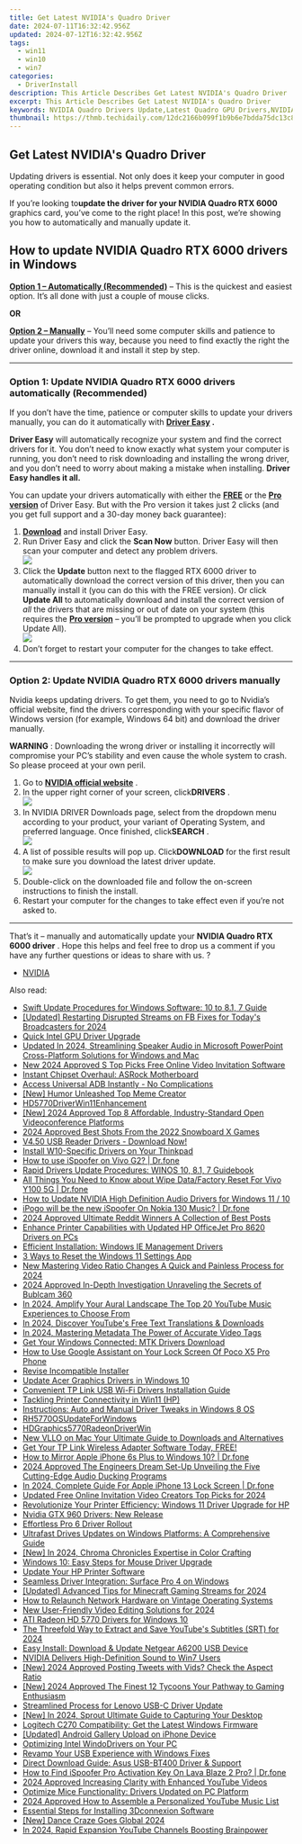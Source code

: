 ```yaml
---
title: Get Latest NVIDIA's Quadro Driver
date: 2024-07-11T16:32:42.956Z
updated: 2024-07-12T16:32:42.956Z
tags:
  - win11
  - win10
  - win7
categories:
  - DriverInstall
description: This Article Describes Get Latest NVIDIA's Quadro Driver
excerpt: This Article Describes Get Latest NVIDIA's Quadro Driver
keywords: NVIDIA Quadro Drivers Update,Latest Quadro GPU Drivers,NVIDIA Quadro Driver Updates 2023,Quadro GPU Drivers Performance Boost,Download NVIDIA Quadro Driver 2023,NVIDIA Graphics Drivers Latest Release Guide,High-Performance NVIDIA Quadro Driver Updates
thumbnail: https://thmb.techidaily.com/12dc2166b099f1b9b6e7bdda75dc13c8e66e7fa737e2f8ad58e5a356ea3ce1b4.jpg
---
```


## Get Latest NVIDIA's Quadro Driver

 Updating drivers is essential. Not only does it keep your computer in good operating condition but also it helps prevent common errors.

 If you’re looking to**update the driver for your NVIDIA Quadro RTX 6000** graphics card, you’ve come to the right place! In this post, we’re showing you how to automatically and manually update it.

## How to update **NVIDIA Quadro RTX 6000 drivers in Windows**

**[Option 1 – Automatically (Recommended)](#O1)**  – This is the quickest and easiest option. It’s all done with just a couple of mouse clicks.

**OR**

[**Option 2 – Manually**](#O2) – You’ll need some computer skills and patience to update your drivers this way, because you need to find exactly the right the driver online, download it and install it step by step.

---

### Option 1: Update NVIDIA Quadro RTX 6000 drivers automatically (Recommended)

 If you don’t have the time, patience or computer skills to update your drivers manually, you can do it automatically with **[Driver Easy](https://tools.techidaily.com/drivereasy/download/) .**

**Driver Easy** will automatically recognize your system and find the correct drivers for it. You don’t need to know exactly what system your computer is running, you don’t need to risk downloading and installing the wrong driver, and you don’t need to worry about making a mistake when installing. **Driver Easy handles it all.**

 You can update your drivers automatically with either the **[FREE](https://tools.techidaily.com/drivereasy/download/)**  or the **[Pro version](https://tools.techidaily.com/drivereasy/download/)**  of Driver Easy. But with the Pro version it takes just 2 clicks (and you get full support and a 30-day money back guarantee):

1. **[Download](https://tools.techidaily.com/drivereasy/download/)**  and install Driver Easy.
2. Run Driver Easy and click the **Scan Now** button. Driver Easy will then scan your computer and detect any problem drivers.  
![](https://images.drivereasy.com/wp-content/uploads/2021/04/0.png)
3. Click the **Update**  button next to the flagged RTX 6000 driver to automatically download the correct version of this driver, then you can manually install it (you can do this with the FREE version). Or click **Update All** to automatically download and install the correct version of _all_ the drivers that are missing or out of date on your system (this requires the [**Pro version**](https://tools.techidaily.com/drivereasy/download/) – you’ll be prompted to upgrade when you click Update All).  
![](https://images.drivereasy.com/wp-content/uploads/2021/04/1-2.png)
4. Don’t forget to restart your computer for the changes to take effect.

---

### Option 2: Update NVIDIA Quadro RTX 6000 drivers manually

 Nvidia keeps updating drivers. To get them, you need to go to Nvidia’s official website, find the drivers corresponding with your specific flavor of Windows version (for example, Windows 64 bit) and download the driver manually.

**WARNING** : Downloading the wrong driver or installing it incorrectly will compromise your PC’s stability and even cause the whole system to crash. So please proceed at your own peril.

1. Go to **[NVIDIA official website](https://tools.techidaily.com/drivereasy/download/)**  .
2. In the upper right corner of your screen, click**DRIVERS** .  
![](https://images.drivereasy.com/wp-content/uploads/2021/04/d.png)
3. In NVIDIA DRIVER Downloads page, select from the dropdown menu according to your product, your variant of Operating System, and preferred language. Once finished, click**SEARCH** .  
![](https://images.drivereasy.com/wp-content/uploads/2021/04/2-6.png)
4. A list of possible results will pop up. Click**DOWNLOAD** for the first result to make sure you download the latest driver update.  
![](https://images.drivereasy.com/wp-content/uploads/2021/04/DD-1.png)
5. Double-click on the downloaded file and follow the on-screen instructions to finish the install.
6. Restart your computer for the changes to take effect even if you’re not asked to.

---

 That’s it – manually and automatically update your **NVIDIA Quadro RTX 6000 driver** . Hope this helps and feel free to drop us a comment if you have any further questions or ideas to share with us. ?

* [NVIDIA](https://tools.techidaily.com/drivereasy/download/)

<ins class="adsbygoogle"
     style="display:block"
     data-ad-format="autorelaxed"
     data-ad-client="ca-pub-7571918770474297"
     data-ad-slot="1223367746"></ins>



<ins class="adsbygoogle"
     style="display:block"
     data-ad-client="ca-pub-7571918770474297"
     data-ad-slot="8358498916"
     data-ad-format="auto"
     data-full-width-responsive="true"></ins>



<span class="atpl-alsoreadstyle">Also read:</span>
<div><ul>
<li><a href="https://driver-install.techidaily.com/swift-update-procedures-for-windows-software-10-to-81-7-guide/"><u>Swift Update Procedures for Windows Software: 10 to 8.1, 7 Guide</u></a></li>
<li><a href="https://facebook-video-files.techidaily.com/updated-restarting-disrupted-streams-on-fb-fixes-for-todays-broadcasters-for-2024/"><u>[Updated] Restarting Disrupted Streams on FB  Fixes for Today's Broadcasters for 2024</u></a></li>
<li><a href="https://driver-install.techidaily.com/quick-intel-gpu-driver-upgrade/"><u>Quick Intel GPU Driver Upgrade</u></a></li>
<li><a href="https://sound-optimizing.techidaily.com/updated-in-2024-streamlining-speaker-audio-in-microsoft-powerpoint-cross-platform-solutions-for-windows-and-mac/"><u>Updated In 2024, Streamlining Speaker Audio in Microsoft PowerPoint Cross-Platform Solutions for Windows and Mac</u></a></li>
<li><a href="https://video-creation-software.techidaily.com/new-2024-approved-s-top-picks-free-online-video-invitation-software/"><u>New 2024 Approved S Top Picks Free Online Video Invitation Software</u></a></li>
<li><a href="https://driver-install.techidaily.com/instant-chipset-overhaul-asrock-motherboard/"><u>Instant Chipset Overhaul: ASRock Motherboard</u></a></li>
<li><a href="https://driver-install.techidaily.com/1720063654674-access-universal-adb-instantly-no-complications/"><u>Access Universal ADB Instantly - No Complications</u></a></li>
<li><a href="https://some-knowledge.techidaily.com/new-humor-unleashed-top-meme-creator/"><u>[New] Humor Unleashed  Top Meme Creator</u></a></li>
<li><a href="https://driver-install.techidaily.com/hd5770driverwin11enhancement/"><u>HD5770DriverWin11Enhancement</u></a></li>
<li><a href="https://screen-sharing-recording.techidaily.com/new-2024-approved-top-8-affordable-industry-standard-open-videoconference-platforms/"><u>[New] 2024 Approved  Top 8 Affordable, Industry-Standard Open Videoconference Platforms</u></a></li>
<li><a href="https://extra-information.techidaily.com/2024-approved-best-shots-from-the-2022-snowboard-x-games/"><u>2024 Approved  Best Shots From the 2022 Snowboard X Games</u></a></li>
<li><a href="https://driver-install.techidaily.com/v450-usb-reader-drivers-download-now/"><u>V4.50 USB Reader Drivers - Download Now!</u></a></li>
<li><a href="https://driver-install.techidaily.com/install-w10-specific-drivers-on-your-thinkpad/"><u>Install W10-Specific Drivers on Your Thinkpad</u></a></li>
<li><a href="https://change-location.techidaily.com/how-to-use-ispoofer-on-vivo-g2-drfone-by-drfone-virtual-android/"><u>How to use iSpoofer on Vivo G2? | Dr.fone</u></a></li>
<li><a href="https://driver-install.techidaily.com/rapid-drivers-update-procedures-winos-10-81-7-guidebook/"><u>Rapid Drivers Update Procedures: WINOS 10, 8.1, 7 Guidebook</u></a></li>
<li><a href="https://techidaily.com/all-things-you-need-to-know-about-wipe-datafactory-reset-for-vivo-y100-5g-drfone-by-drfone-reset-android-reset-android/"><u>All Things You Need to Know about Wipe Data/Factory Reset For Vivo Y100 5G | Dr.fone</u></a></li>
<li><a href="https://driver-install.techidaily.com/how-to-update-nvidia-high-definition-audio-drivers-for-windows-11-10/"><u>How to Update NVIDIA High Definition Audio Drivers for Windows 11 / 10</u></a></li>
<li><a href="https://android-pokemon-go.techidaily.com/ipogo-will-be-the-new-ispoofer-on-nokia-130-music-drfone-by-drfone-virtual-android/"><u>iPogo will be the new iSpoofer On Nokia 130 Music? | Dr.fone</u></a></li>
<li><a href="https://some-skills.techidaily.com/2024-approved-ultimate-reddit-winners-a-collection-of-best-posts/"><u>2024 Approved  Ultimate Reddit Winners  A Collection of Best Posts</u></a></li>
<li><a href="https://driver-install.techidaily.com/enhance-printer-capabilities-with-updated-hp-officejet-pro-8620-drivers-on-pcs/"><u>Enhance Printer Capabilities with Updated HP OfficeJet Pro 8620 Drivers on PCs</u></a></li>
<li><a href="https://driver-install.techidaily.com/efficient-installation-windows-ie-management-drivers/"><u>Efficient Installation: Windows IE Management Drivers</u></a></li>
<li><a href="https://win11.techidaily.com/3-ways-to-reset-the-windows-11-settings-app/"><u>3 Ways to Reset the Windows 11 Settings App</u></a></li>
<li><a href="https://ai-video-tools.techidaily.com/new-mastering-video-ratio-changes-a-quick-and-painless-process-for-2024/"><u>New Mastering Video Ratio Changes A Quick and Painless Process for 2024</u></a></li>
<li><a href="https://some-knowledge.techidaily.com/2024-approved-in-depth-investigation-unraveling-the-secrets-of-bublcam-360/"><u>2024 Approved  In-Depth Investigation  Unraveling the Secrets of Bublcam 360</u></a></li>
<li><a href="https://youtube-video-recordings.techidaily.com/in-2024-amplify-your-aural-landscape-the-top-20-youtube-music-experiences-to-choose-from/"><u>In 2024, Amplify Your Aural Landscape  The Top 20 YouTube Music Experiences to Choose From</u></a></li>
<li><a href="https://youtube-videos.techidaily.com/in-2024-discover-youtubes-free-text-translations-and-downloads/"><u>In 2024, Discover YouTube's Free Text Translations & Downloads</u></a></li>
<li><a href="https://youtube-stream.techidaily.com/in-2024-mastering-metadata-the-power-of-accurate-video-tags/"><u>In 2024, Mastering Metadata  The Power of Accurate Video Tags</u></a></li>
<li><a href="https://driver-install.techidaily.com/get-your-windows-connected-mtk-drivers-download/"><u>Get Your Windows Connected: MTK Drivers Download</u></a></li>
<li><a href="https://easy-unlock-android.techidaily.com/how-to-use-google-assistant-on-your-lock-screen-of-poco-x5-pro-phone-by-drfone-android/"><u>How to Use Google Assistant on Your Lock Screen Of Poco X5 Pro Phone</u></a></li>
<li><a href="https://driver-install.techidaily.com/revise-incompatible-installer/"><u>Revise Incompatible Installer</u></a></li>
<li><a href="https://driver-install.techidaily.com/update-acer-graphics-drivers-in-windows-10/"><u>Update Acer Graphics Drivers in Windows 10</u></a></li>
<li><a href="https://driver-install.techidaily.com/convenient-tp-link-usb-wi-fi-drivers-installation-guide/"><u>Convenient TP Link USB Wi-Fi Drivers Installation Guide</u></a></li>
<li><a href="https://driver-install.techidaily.com/tackling-printer-connectivity-in-win11-hp/"><u>Tackling Printer Connectivity in Win11 (HP)</u></a></li>
<li><a href="https://driver-install.techidaily.com/instructions-auto-and-manual-driver-tweaks-in-windows-8-os/"><u>Instructions: Auto and Manual Driver Tweaks in Windows 8 OS</u></a></li>
<li><a href="https://driver-install.techidaily.com/rh5770osupdateforwindows/"><u>RH5770OSUpdateForWindows</u></a></li>
<li><a href="https://driver-install.techidaily.com/hdgraphics5770radeondriverwin/"><u>HDGraphics5770RadeonDriverWin</u></a></li>
<li><a href="https://smart-video-editing.techidaily.com/new-vllo-on-mac-your-ultimate-guide-to-downloads-and-alternatives/"><u>New VLLO on Mac Your Ultimate Guide to Downloads and Alternatives</u></a></li>
<li><a href="https://driver-install.techidaily.com/get-your-tp-link-wireless-adapter-software-today-free/"><u>Get Your TP Link Wireless Adapter Software Today, FREE!</u></a></li>
<li><a href="https://screen-mirror.techidaily.com/how-to-mirror-apple-iphone-6s-plus-to-windows-10-drfone-by-drfone-ios/"><u>How to Mirror Apple iPhone 6s Plus to Windows 10? | Dr.fone</u></a></li>
<li><a href="https://voice-adjusting.techidaily.com/2024-approved-the-engineers-dream-set-up-unveiling-the-five-cutting-edge-audio-ducking-programs/"><u>2024 Approved The Engineers Dream Set-Up Unveiling the Five Cutting-Edge Audio Ducking Programs</u></a></li>
<li><a href="https://iphone-unlock.techidaily.com/in-2024-complete-guide-for-apple-iphone-13-lock-screen-drfone-by-drfone-ios/"><u>In 2024, Complete Guide For Apple iPhone 13 Lock Screen | Dr.fone</u></a></li>
<li><a href="https://video-creation-software.techidaily.com/updated-free-online-invitation-video-creators-top-picks-for-2024/"><u>Updated Free Online Invitation Video Creators Top Picks for 2024</u></a></li>
<li><a href="https://driver-install.techidaily.com/revolutionize-your-printer-efficiency-windows-11-driver-upgrade-for-hp/"><u>Revolutionize Your Printer Efficiency: Windows 11 Driver Upgrade for HP</u></a></li>
<li><a href="https://driver-install.techidaily.com/nvidia-gtx-960-drivers-new-release/"><u>Nvidia GTX 960 Drivers: New Release</u></a></li>
<li><a href="https://driver-install.techidaily.com/effortless-pro-6-driver-rollout/"><u>Effortless Pro 6 Driver Rollout</u></a></li>
<li><a href="https://driver-install.techidaily.com/ultrafast-drives-updates-on-windows-platforms-a-comprehensive-guide/"><u>Ultrafast Drives Updates on Windows Platforms: A Comprehensive Guide</u></a></li>
<li><a href="https://vp-tips.techidaily.com/new-in-2024-chroma-chronicles-expertise-in-color-crafting/"><u>[New] In 2024, Chroma Chronicles  Expertise in Color Crafting</u></a></li>
<li><a href="https://driver-install.techidaily.com/windows-10-easy-steps-for-mouse-driver-upgrade/"><u>Windows 10: Easy Steps for Mouse Driver Upgrade</u></a></li>
<li><a href="https://driver-install.techidaily.com/update-your-hp-printer-software/"><u>Update Your HP Printer Software</u></a></li>
<li><a href="https://driver-install.techidaily.com/seamless-driver-integration-surface-pro-4-on-windows/"><u>Seamless Driver Integration: Surface Pro 4 on Windows</u></a></li>
<li><a href="https://video-screen-grab.techidaily.com/updated-advanced-tips-for-minecraft-gaming-streams-for-2024/"><u>[Updated] Advanced Tips for Minecraft Gaming Streams for 2024</u></a></li>
<li><a href="https://driver-install.techidaily.com/how-to-relaunch-network-hardware-on-vintage-operating-systems/"><u>How to Relaunch Network Hardware on Vintage Operating Systems</u></a></li>
<li><a href="https://smart-video-editing.techidaily.com/new-user-friendly-video-editing-solutions-for-2024/"><u>New User-Friendly Video Editing Solutions for 2024</u></a></li>
<li><a href="https://driver-install.techidaily.com/ati-radeon-hd-5770-drivers-for-windows-10/"><u>ATI Radeon HD 5770 Drivers for Windows 10</u></a></li>
<li><a href="https://some-skills.techidaily.com/the-threefold-way-to-extract-and-save-youtubes-subtitles-srt-for-2024/"><u>The Threefold Way to Extract and Save YouTube's Subtitles (SRT) for 2024</u></a></li>
<li><a href="https://driver-install.techidaily.com/easy-install-download-and-update-netgear-a6200-usb-device/"><u>Easy Install: Download & Update Netgear A6200 USB Device</u></a></li>
<li><a href="https://driver-install.techidaily.com/nvidia-delivers-high-definition-sound-to-win7-users/"><u>NVIDIA Delivers High-Definition Sound to Win7 Users</u></a></li>
<li><a href="https://twitter-videos.techidaily.com/new-2024-approved-posting-tweets-with-vids-check-the-aspect-ratio/"><u>[New] 2024 Approved  Posting Tweets with Vids? Check the Aspect Ratio</u></a></li>
<li><a href="https://visual-screen-recording.techidaily.com/new-2024-approved-the-finest-12-tycoons-your-pathway-to-gaming-enthusiasm/"><u>[New] 2024 Approved  The Finest 12 Tycoons  Your Pathway to Gaming Enthusiasm</u></a></li>
<li><a href="https://driver-install.techidaily.com/streamlined-process-for-lenovo-usb-c-driver-update/"><u>Streamlined Process for Lenovo USB-C Driver Update</u></a></li>
<li><a href="https://digital-screen-recording.techidaily.com/new-in-2024-sprout-ultimate-guide-to-capturing-your-desktop/"><u>[New] In 2024, Sprout  Ultimate Guide to Capturing Your Desktop</u></a></li>
<li><a href="https://driver-install.techidaily.com/logitech-c270-compatibility-get-the-latest-windows-firmware/"><u>Logitech C270 Compatibility: Get the Latest Windows Firmware</u></a></li>
<li><a href="https://extra-resources.techidaily.com/updated-android-gallery-upload-on-iphone-device/"><u>[Updated] Android Gallery Upload on iPhone Device</u></a></li>
<li><a href="https://driver-install.techidaily.com/optimizing-intel-windodrivers-on-your-pc/"><u>Optimizing Intel WindoDrivers on Your PC</u></a></li>
<li><a href="https://driver-install.techidaily.com/revamp-your-usb-experience-with-windows-fixes/"><u>Revamp Your USB Experience with Windows Fixes</u></a></li>
<li><a href="https://driver-install.techidaily.com/direct-download-guide-asus-usb-bt400-driver-and-support/"><u>Direct Download Guide: Asus USB-BT400 Driver & Support</u></a></li>
<li><a href="https://fake-location.techidaily.com/how-to-find-ispoofer-pro-activation-key-on-lava-blaze-2-pro-drfone-by-drfone-virtual-android/"><u>How to Find iSpoofer Pro Activation Key On Lava Blaze 2 Pro? | Dr.fone</u></a></li>
<li><a href="https://article-files.techidaily.com/2024-approved-increasing-clarity-with-enhanced-youtube-videos/"><u>2024 Approved  Increasing Clarity with Enhanced YouTube Videos</u></a></li>
<li><a href="https://driver-install.techidaily.com/optimize-mice-functionality-drivers-updated-on-pc-platform/"><u>Optimize Mice Functionality: Drivers Updated on PC Platform</u></a></li>
<li><a href="https://youtube-help.techidaily.com/2024-approved-how-to-assemble-a-personalized-youtube-music-list/"><u>2024 Approved  How to Assemble a Personalized YouTube Music List</u></a></li>
<li><a href="https://driver-install.techidaily.com/essential-steps-for-installing-3dconnexion-software/"><u>Essential Steps for Installing 3Dconnexion Software</u></a></li>
<li><a href="https://twitter-clips.techidaily.com/new-dance-craze-goes-global-2024/"><u>[New] Dance Craze Goes Global 2024</u></a></li>
<li><a href="https://youtube-help.techidaily.com/in-2024-rapid-expansion-youtube-channels-boosting-brainpower/"><u>In 2024, Rapid Expansion  YouTube Channels Boosting Brainpower</u></a></li>
</ul></div>
